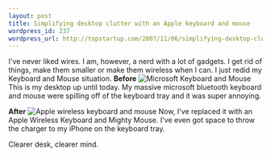 ```yaml
--- 
layout: post
title: Simplifying desktop clutter with an Apple keyboard and mouse
wordpress_id: 237
wordpress_url: http://topstartup.com/2007/11/06/simplifying-desktop-clutter-with-an-apple-keyboard-and-mouse/
---
```

I've never liked wires. I am, however, a nerd with a lot of gadgets. I get rid of things, make them smaller or make them wireless when I can. I just redid my Keyboard and Mouse situation.
<strong>Before</strong>
<img src="http://img134.imageshack.us/img134/9484/microsoftkeyboardzz8.jpg" alt="Microsoft Keyboard and Mouse" />
This is my desktop up until today. My massive microsoft bluetooth keyboard and mouse were spilling off of the keyboard tray and it was super annoying.
<!--more-->
<strong>After</strong>
<img src="http://img119.imageshack.us/img119/6002/img0160li1.jpg" alt="Apple wireless keyboard and mouse" />
Now, I've replaced it with an Apple Wireless Keyboard and Mighty Mouse. I've even got space to throw the charger to my iPhone on the keyboard tray.

Clearer desk, clearer mind.
